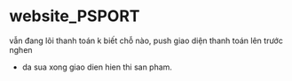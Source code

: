 # website_PSPORT
vẫn đang lõi thanh toán k biết chỗ nào, push giao diện thanh toán lên trước nghen
- da sua xong giao dien hien thi san pham.

